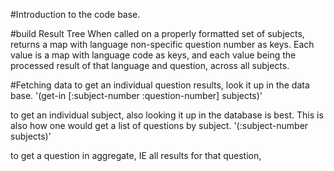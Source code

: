 #Introduction to the code base.

#build Result Tree
When called on a properly formatted set of subjects, returns a map with language non-specific question number as keys. Each value is a map with language code as keys, and each value being the processed result of that language and question, across all subjects.

#Fetching data
to get an individual question results, look it up in the data base.
'(get-in [:subject-number :question-number] subjects)'

to get an individual subject, also looking it up in the database is best. This is also how one would get a list of questions by subject.
'(:subject-number subjects)'

to get a question in aggregate, IE all results for that question, 

